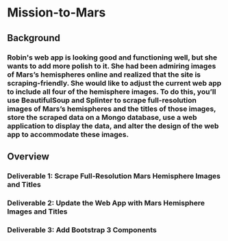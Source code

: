 # Mission-to-Mars
## Background
### Robin's web app is looking good and functioning well, but she wants to add more polish to it. She had been admiring images of Mars’s hemispheres online and realized that the site is scraping-friendly. She would like to adjust the current web app to include all four of the hemisphere images. To do this, you’ll use BeautifulSoup and Splinter to scrape full-resolution images of Mars’s hemispheres and the titles of those images, store the scraped data on a Mongo database, use a web application to display the data, and alter the design of the web app to accommodate these images.

## Overview
### Deliverable 1: Scrape Full-Resolution Mars Hemisphere Images and Titles
### Deliverable 2: Update the Web App with Mars Hemisphere Images and Titles
### Deliverable 3: Add Bootstrap 3 Components
